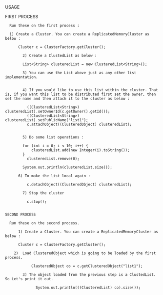 USAGE

  FIRST PROCESS
  
      Run these on the first process :

      1) Create a Cluster. You can create a ReplicatedMemoryCluster as below :
      
          Cluster c = ClusterFactory.getCluster();
      
			2) Create a ClustedList as below :
			
	        List<String> clusteredList = new ClusteredList<String>(); 
			
			3) You can use the List above just as any other list implementation.
			
			
			4) If you would like to use this list within the cluster. That is, if you want this list to be distributed first set the owner, then set the name and then attach it to the cluster as below :
			
			  ((ClusteredList<String>) clusteredList).setOwnerId(c.getOwner().getId());
			  ((ClusteredList<String>) clusteredList).setPublicName("list1");
			  c.attachObject((ClusteredObject) clusteredList);
			
			
			5) Do some list operations :

  			for (int i = 0; i < 10; i++) {
  				clusteredList.add(new Integer(i).toString());
  			}
			  clusteredList.remove(0);

		    System.out.println(clusteredList.size());
		
		  6) To make the list local again :
		
			  c.detachObject((ClusteredObject) clusteredList);
			
			7) Stop the cluster 
			
			  c.stop();
			  
			  
	SECOND PROCESS
	
	  Run these on the second process.
	
	      1) Create a Cluster. You can create a ReplicatedMemoryCluster as below :
      
          Cluster c = ClusterFactory.getCluster();
     
        2)  Load ClusteredObject which is going to be loaded by the first process.

    			ClusteredObject co = c.getClusteredObject("list1");
    					
    		3) The object loaded from the previous step is a ClustedList. So Let's print it out.			
    				
    			  System.out.println(((ClusteredList) co).size());
    				
    
	
